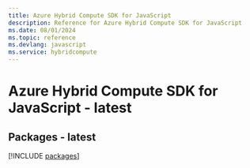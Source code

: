 ```yaml
---
title: Azure Hybrid Compute SDK for JavaScript
description: Reference for Azure Hybrid Compute SDK for JavaScript
ms.date: 08/01/2024
ms.topic: reference
ms.devlang: javascript
ms.service: hybridcompute
---
```

# Azure Hybrid Compute SDK for JavaScript - latest
## Packages - latest
[!INCLUDE [packages](hybrid-compute-index.md)]